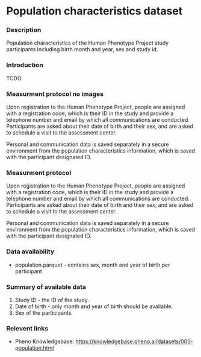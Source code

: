 # Population characteristics dataset  

### Description

Population characteristics of the Human Phenotype Project study participants including birth month and year, sex and study id.

### Introduction  

TODO

### Measurment protocol no images <!-- short and no images measurment protocol for the example notebooks -->

Upon registration to the Human Phenotype Project, people are assigned with a registration code, which is their ID in the study and provide a telephone number and email by which all communications are conducted. Participants are asked about their date of birth and their sex, and are asked to schedule a visit to the assessment center.

Personal and communication data is saved separately in a secure environment from the population characteristics information, which is saved with the participant designated ID.

### Measurment protocol <!-- long measurment protocol for the data browser -->

Upon registration to the Human Phenotype Project, people are assigned with a registration code, which is their ID in the study and provide a telephone number and email by which all communications are conducted. Participants are asked about their date of birth and their sex, and are asked to schedule a visit to the assessment center.

Personal and communication data is saved separately in a secure environment from the population characteristics information, which is saved with the participant designated ID.

### Data availability <!-- for the example notebooks -->

* population.parquet - contains sex, month and year of birth per participant

### Summary of available data <!-- for the data browser -->

1. Study ID - the ID of the study.
2. Date of birth - only month and year of birth should be available.
3. Sex of the participants.

### Relevent links

* Pheno Knowledgebase: https://knowledgebase.pheno.ai/datasets/000-population.html